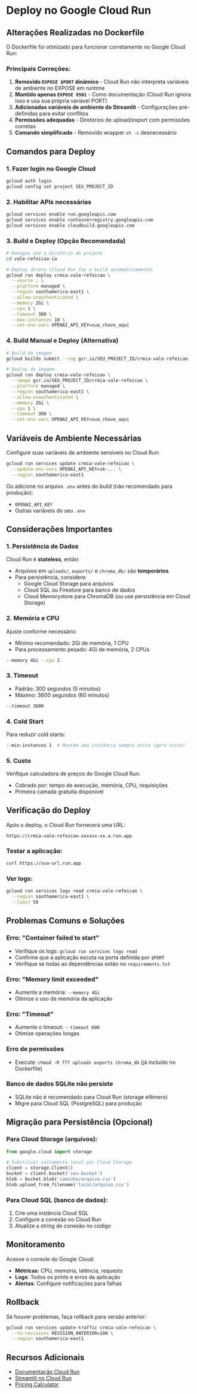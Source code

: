 # Deploy no Google Cloud Run

## Alterações Realizadas no Dockerfile

O Dockerfile foi otimizado para funcionar corretamente no Google Cloud Run:

### Principais Correções:

1. **Removido `EXPOSE $PORT` dinâmico** - Cloud Run não interpreta variáveis de ambiente no EXPOSE em runtime
2. **Mantido apenas `EXPOSE 8501`** - Como documentação (Cloud Run ignora isso e usa sua própria variável PORT)
3. **Adicionadas variáveis de ambiente do Streamlit** - Configurações pré-definidas para evitar conflitos
4. **Permissões adequadas** - Diretórios de upload/export com permissões corretas
5. **Comando simplificado** - Removido wrapper `sh -c` desnecessário

## Comandos para Deploy

### 1. Fazer login no Google Cloud
```bash
gcloud auth login
gcloud config set project SEU_PROJECT_ID
```

### 2. Habilitar APIs necessárias
```bash
gcloud services enable run.googleapis.com
gcloud services enable containerregistry.googleapis.com
gcloud services enable cloudbuild.googleapis.com
```

### 3. Build e Deploy (Opção Recomendada)
```bash
# Navegue até o diretório do projeto
cd vale-refeicao-ia

# Deploy direto (Cloud Run faz o build automaticamente)
gcloud run deploy crmia-vale-refeicao \
  --source . \
  --platform managed \
  --region southamerica-east1 \
  --allow-unauthenticated \
  --memory 2Gi \
  --cpu 1 \
  --timeout 300 \
  --max-instances 10 \
  --set-env-vars OPENAI_API_KEY=sua_chave_aqui
```

### 4. Build Manual e Deploy (Alternativa)
```bash
# Build da imagem
gcloud builds submit --tag gcr.io/SEU_PROJECT_ID/crmia-vale-refeicao

# Deploy da imagem
gcloud run deploy crmia-vale-refeicao \
  --image gcr.io/SEU_PROJECT_ID/crmia-vale-refeicao \
  --platform managed \
  --region southamerica-east1 \
  --allow-unauthenticated \
  --memory 2Gi \
  --cpu 1 \
  --timeout 300 \
  --set-env-vars OPENAI_API_KEY=sua_chave_aqui
```

## Variáveis de Ambiente Necessárias

Configure suas variáveis de ambiente sensíveis no Cloud Run:

```bash
gcloud run services update crmia-vale-refeicao \
  --update-env-vars OPENAI_API_KEY=sk-... \
  --region southamerica-east1
```

Ou adicione no arquivo `.env` antes do build (não recomendado para produção):
- `OPENAI_API_KEY`
- Outras variáveis do seu `.env`

## Considerações Importantes

### 1. **Persistência de Dados**
Cloud Run é **stateless**, então:
- Arquivos em `uploads/`, `exports/` e `chroma_db/` são **temporários**
- Para persistência, considere:
  - Google Cloud Storage para arquivos
  - Cloud SQL ou Firestore para banco de dados
  - Cloud Memorystore para ChromaDB (ou use persistência em Cloud Storage)

### 2. **Memória e CPU**
Ajuste conforme necessário:
- Mínimo recomendado: 2Gi de memória, 1 CPU
- Para processamento pesado: 4Gi de memória, 2 CPUs
```bash
--memory 4Gi --cpu 2
```

### 3. **Timeout**
- Padrão: 300 segundos (5 minutos)
- Máximo: 3600 segundos (60 minutos)
```bash
--timeout 3600
```

### 4. **Cold Start**
Para reduzir cold starts:
```bash
--min-instances 1  # Mantém uma instância sempre ativa (gera custo)
```

### 5. **Custo**
Verifique calculadora de preços do Google Cloud Run:
- Cobrado por: tempo de execução, memória, CPU, requisições
- Primeira camada gratuita disponível

## Verificação do Deploy

Após o deploy, o Cloud Run fornecerá uma URL:
```
https://crmia-vale-refeicao-xxxxxx-xx.a.run.app
```

### Testar a aplicação:
```bash
curl https://sua-url.run.app
```

### Ver logs:
```bash
gcloud run services logs read crmia-vale-refeicao \
  --region southamerica-east1 \
  --limit 50
```

## Problemas Comuns e Soluções

### Erro: "Container failed to start"
- Verifique os logs: `gcloud run services logs read`
- Confirme que a aplicação escuta na porta definida por `$PORT`
- Verifique se todas as dependências estão no `requirements.txt`

### Erro: "Memory limit exceeded"
- Aumente a memória: `--memory 4Gi`
- Otimize o uso de memória da aplicação

### Erro: "Timeout"
- Aumente o timeout: `--timeout 600`
- Otimize operações longas

### Erro de permissões
- Execute: `chmod -R 777 uploads exports chroma_db` (já incluído no Dockerfile)

### Banco de dados SQLite não persiste
- SQLite não é recomendado para Cloud Run (storage efêmero)
- Migre para Cloud SQL (PostgreSQL) para produção

## Migração para Persistência (Opcional)

### Para Cloud Storage (arquivos):
```python
from google.cloud import storage

# Substituir salvamento local por Cloud Storage
client = storage.Client()
bucket = client.bucket('seu-bucket')
blob = bucket.blob('caminho/arquivo.csv')
blob.upload_from_filename('local/arquivo.csv')
```

### Para Cloud SQL (banco de dados):
1. Crie uma instância Cloud SQL
2. Configure a conexão no Cloud Run
3. Atualize a string de conexão no código

## Monitoramento

Acesse o console do Google Cloud:
- **Métricas**: CPU, memória, latência, requests
- **Logs**: Todos os prints e erros da aplicação
- **Alertas**: Configure notificações para falhas

## Rollback

Se houver problemas, faça rollback para versão anterior:
```bash
gcloud run services update-traffic crmia-vale-refeicao \
  --to-revisions REVISION_ANTERIOR=100 \
  --region southamerica-east1
```

## Recursos Adicionais

- [Documentação Cloud Run](https://cloud.google.com/run/docs)
- [Streamlit no Cloud Run](https://docs.streamlit.io/knowledge-base/tutorials/deploy/docker#cloud-run)
- [Pricing Calculator](https://cloud.google.com/products/calculator)
